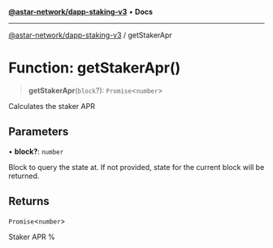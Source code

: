 [**@astar-network/dapp-staking-v3**](../README.md) • **Docs**

***

[@astar-network/dapp-staking-v3](../globals.md) / getStakerApr

# Function: getStakerApr()

> **getStakerApr**(`block`?): `Promise`\<`number`\>

Calculates the staker APR

## Parameters

• **block?**: `number`

Block to query the state at. If not provided, state for the current block will be returned.

## Returns

`Promise`\<`number`\>

Staker APR %
